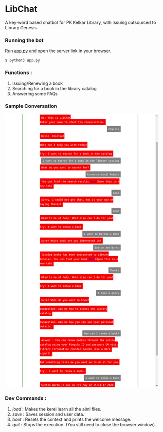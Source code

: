 # LibChat

A key-word based chatbot for PK Kelkar Library, with issuing outsourced to Library Genesis.

### Running the bot
Run <a href = "app.py">app.py</a> and open the server link in your browser.

    $ python3 app.py

### Functions :
1. Issuing/Renewing a book
2. Searching for a book in the library catalog
3. Answering some FAQs


### Sample Conversation

![Sample Conversation](samples/Convo1.png)</br>

### Dev Commands :
1. *load* : Makes the kerel learn all the aiml files.
2. *save* : Saves session and user data.
3. *boot* : Resets the context and prints the welcome message.
4. *quit* : Stops the execution. (You still need to close the browser window)